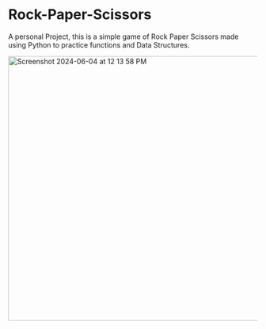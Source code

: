 # Rock-Paper-Scissors

A personal Project, this is a simple game of Rock Paper Scissors made using Python to practice functions and Data Structures.

<img width="534" alt="Screenshot 2024-06-04 at 12 13 58 PM" src="https://github.com/RyanBurton-FAU/Rock-Paper-Scissors-/assets/143134148/aadd86d8-1dcf-48e7-83a3-f40b92c4ea82">
